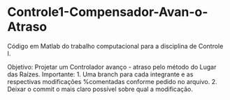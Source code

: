 # Controle1-Compensador-Avan-o-Atraso
Código em Matlab do trabalho computacional para a disciplina de Controle I.

Objetivo: Projetar um Controlador avanço - atraso pelo método do Lugar das Raízes.
Importante: 1. Uma branch para cada integrante e as respectivas modificações %comentadas conforme pedido no arquivo.
            2. Deixar o commit o mais claro possível sobre qual a modificação.
